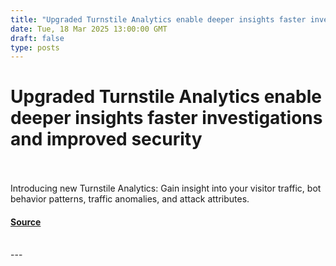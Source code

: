 ```yaml
---
title: "Upgraded Turnstile Analytics enable deeper insights faster investigations and improved security"
date: Tue, 18 Mar 2025 13:00:00 GMT
draft: false
type: posts
---
```

# Upgraded Turnstile Analytics enable deeper insights faster investigations and improved security

<br/>

<br/>
Introducing new Turnstile Analytics: Gain insight into your visitor traffic, bot behavior patterns, traffic anomalies, and attack attributes.

#### [Source](https://blog.cloudflare.com/upgraded-turnstile-analytics-enable-deeper-insights-faster-investigations/)

<br/>
---
